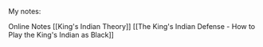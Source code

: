 My notes:


Online Notes
[[King's Indian Theory]]
[[The King's Indian Defense - How to Play the King's Indian as Black]]